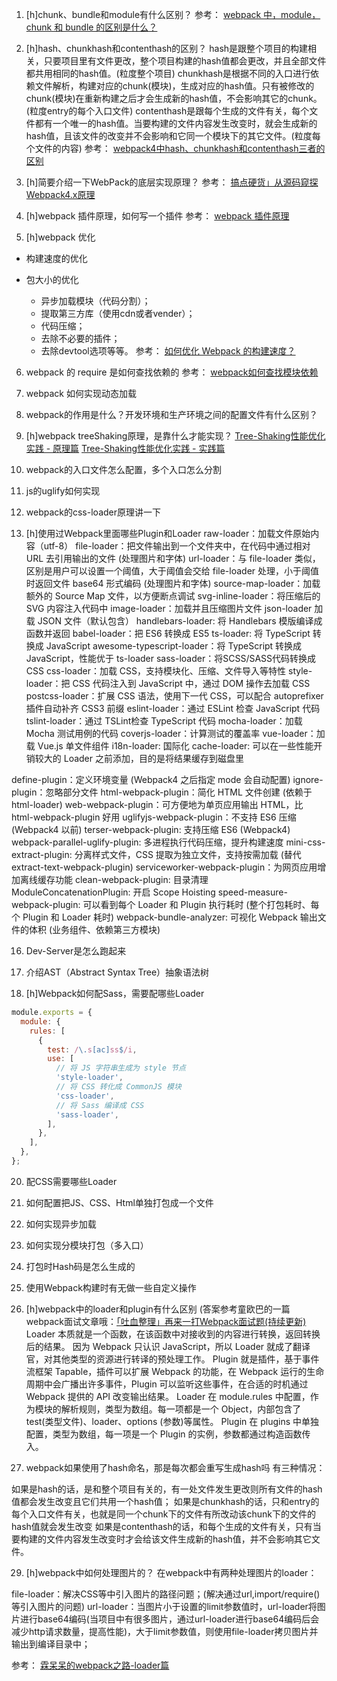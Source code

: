 1. [h]chunk、bundle和module有什么区别？
参考：
[webpack 中，module，chunk 和 bundle 的区别是什么？](https://www.cnblogs.com/skychx/p/webpack-module-chunk-bundle.html)

2. [h]hash、chunkhash和contenthash的区别？
hash是跟整个项目的构建相关，只要项目里有文件更改，整个项目构建的hash值都会更改，并且全部文件都共用相同的hash值。(粒度整个项目)
chunkhash是根据不同的入口进行依赖文件解析，构建对应的chunk(模块)，生成对应的hash值。只有被修改的chunk(模块)在重新构建之后才会生成新的hash值，不会影响其它的chunk。(粒度entry的每个入口文件)
contenthash是跟每个生成的文件有关，每个文件都有一个唯一的hash值。当要构建的文件内容发生改变时，就会生成新的hash值，且该文件的改变并不会影响和它同一个模块下的其它文件。(粒度每个文件的内容)
参考：
[webpack4中hash、chunkhash和contenthash三者的区别](https://blog.csdn.net/bubbling_coding/article/details/81561362)

3. [h]简要介绍一下WebPack的底层实现原理？
参考：
[搞点硬货」从源码窥探Webpack4.x原理](https://juejin.cn/post/6844904046294204429)

4. [h]webpack 插件原理，如何写一个插件
参考：
[webpack 插件原理](https://www.cnblogs.com/tugenhua0707/p/11332463.html)

5. [h]webpack 优化
- 构建速度的优化


- 包大小的优化

    - 异步加载模块（代码分割）；
    - 提取第三方库（使用cdn或者vender）；
    - 代码压缩；
    - 去除不必要的插件；
    - 去除devtool选项等等。
参考：
[如何优化 Webpack 的构建速度？](https://juejin.cn/post/6844904094281236487#heading-15)
6. webpack 的 require 是如何查找依赖的
参考：
[webpack如何查找模块依赖](https://segmentfault.com/a/1190000019751035)

7. webpack 如何实现动态加载

8. webpack的作用是什么？开发环境和生产环境之间的配置文件有什么区别？

9. [h]webpack treeShaking原理，是靠什么才能实现？
[Tree-Shaking性能优化实践 - 原理篇](https://juejin.cn/post/6844903544756109319)
[Tree-Shaking性能优化实践 - 实践篇](https://juejin.cn/post/6844903544760336398)


9. webpack的入口文件怎么配置，多个入口怎么分割

13. js的uglify如何实现

14. webpack的css-loader原理讲一下

15. [h]使用过Webpack里面哪些Plugin和Loader
raw-loader：加载文件原始内容（utf-8）
file-loader：把文件输出到一个文件夹中，在代码中通过相对 URL 去引用输出的文件 (处理图片和字体)
url-loader：与 file-loader 类似，区别是用户可以设置一个阈值，大于阈值会交给 file-loader 处理，小于阈值时返回文件 base64 形式编码 (处理图片和字体)
source-map-loader：加载额外的 Source Map 文件，以方便断点调试
svg-inline-loader：将压缩后的 SVG 内容注入代码中
image-loader：加载并且压缩图片文件
json-loader 加载 JSON 文件（默认包含）
handlebars-loader: 将 Handlebars 模版编译成函数并返回
babel-loader：把 ES6 转换成 ES5
ts-loader: 将 TypeScript 转换成 JavaScript
awesome-typescript-loader：将 TypeScript 转换成 JavaScript，性能优于 ts-loader
sass-loader：将SCSS/SASS代码转换成CSS
css-loader：加载 CSS，支持模块化、压缩、文件导入等特性
style-loader：把 CSS 代码注入到 JavaScript 中，通过 DOM 操作去加载 CSS
postcss-loader：扩展 CSS 语法，使用下一代 CSS，可以配合 autoprefixer 插件自动补齐 CSS3 前缀
eslint-loader：通过 ESLint 检查 JavaScript 代码
tslint-loader：通过 TSLint检查 TypeScript 代码
mocha-loader：加载 Mocha 测试用例的代码
coverjs-loader：计算测试的覆盖率
vue-loader：加载 Vue.js 单文件组件
i18n-loader: 国际化
cache-loader: 可以在一些性能开销较大的 Loader 之前添加，目的是将结果缓存到磁盘里

define-plugin：定义环境变量 (Webpack4 之后指定 mode 会自动配置)
ignore-plugin：忽略部分文件
html-webpack-plugin：简化 HTML 文件创建 (依赖于 html-loader)
web-webpack-plugin：可方便地为单页应用输出 HTML，比 html-webpack-plugin 好用
uglifyjs-webpack-plugin：不支持 ES6 压缩 (Webpack4 以前)
terser-webpack-plugin: 支持压缩 ES6 (Webpack4)
webpack-parallel-uglify-plugin: 多进程执行代码压缩，提升构建速度
mini-css-extract-plugin: 分离样式文件，CSS 提取为独立文件，支持按需加载 (替代extract-text-webpack-plugin)
serviceworker-webpack-plugin：为网页应用增加离线缓存功能
clean-webpack-plugin: 目录清理
ModuleConcatenationPlugin: 开启 Scope Hoisting
speed-measure-webpack-plugin: 可以看到每个 Loader 和 Plugin 执行耗时 (整个打包耗时、每个 Plugin 和 Loader 耗时)
webpack-bundle-analyzer: 可视化 Webpack 输出文件的体积 (业务组件、依赖第三方模块)

16. Dev-Server是怎么跑起来

17. 介绍AST（Abstract Syntax Tree）抽象语法树

19. [h]Webpack如何配Sass，需要配哪些Loader
``` js
module.exports = {
  module: {
    rules: [
      {
        test: /\.s[ac]ss$/i,
        use: [
          // 将 JS 字符串生成为 style 节点
          'style-loader',
          // 将 CSS 转化成 CommonJS 模块
          'css-loader',
          // 将 Sass 编译成 CSS
          'sass-loader',
        ],
      },
    ],
  },
};
```

20. 配CSS需要哪些Loader

21. 如何配置把JS、CSS、Html单独打包成一个文件

22. 如何实现异步加载

23. 如何实现分模块打包（多入口）

24. 打包时Hash码是怎么生成的

25. 使用Webpack构建时有无做一些自定义操作

26. [h]webpack中的loader和plugin有什么区别
(答案参考童欧巴的一篇webpack面试文章哦：[「吐血整理」再来一打Webpack面试题(持续更新)](https://juejin.cn/post/6844904094281236487)
Loader 本质就是一个函数，在该函数中对接收到的内容进行转换，返回转换后的结果。
因为 Webpack 只认识 JavaScript，所以 Loader 就成了翻译官，对其他类型的资源进行转译的预处理工作。
Plugin 就是插件，基于事件流框架 Tapable，插件可以扩展 Webpack 的功能，在 Webpack 运行的生命周期中会广播出许多事件，Plugin 可以监听这些事件，在合适的时机通过 Webpack 提供的 API 改变输出结果。
Loader 在 module.rules 中配置，作为模块的解析规则，类型为数组。每一项都是一个 Object，内部包含了 test(类型文件)、loader、options (参数)等属性。
Plugin 在 plugins 中单独配置，类型为数组，每一项是一个 Plugin 的实例，参数都通过构造函数传入。


28. webpack如果使用了hash命名，那是每次都会重写生成hash吗
有三种情况：

如果是hash的话，是和整个项目有关的，有一处文件发生更改则所有文件的hash值都会发生改变且它们共用一个hash值；
如果是chunkhash的话，只和entry的每个入口文件有关，也就是同一个chunk下的文件有所改动该chunk下的文件的hash值就会发生改变
如果是contenthash的话，和每个生成的文件有关，只有当要构建的文件内容发生改变时才会给该文件生成新的hash值，并不会影响其它文件。

29.  [h]webpack中如何处理图片的？
在webpack中有两种处理图片的loader：

file-loader：解决CSS等中引入图片的路径问题；(解决通过url,import/require()等引入图片的问题)
url-loader：当图片小于设置的limit参数值时，url-loader将图片进行base64编码(当项目中有很多图片，通过url-loader进行base64编码后会减少http请求数量，提高性能)，大于limit参数值，则使用file-loader拷贝图片并输出到编译目录中；

参考： [霖呆呆的webpack之路-loader篇](https://github.com/LinDaiDai/niubility-coding-js/blob/master/%E5%89%8D%E7%AB%AF%E5%B7%A5%E7%A8%8B%E5%8C%96/webpack/%E9%9C%96%E5%91%86%E5%91%86%E7%9A%84webpack%E4%B9%8B%E8%B7%AF-loader%E7%AF%87.md#file-loader)
